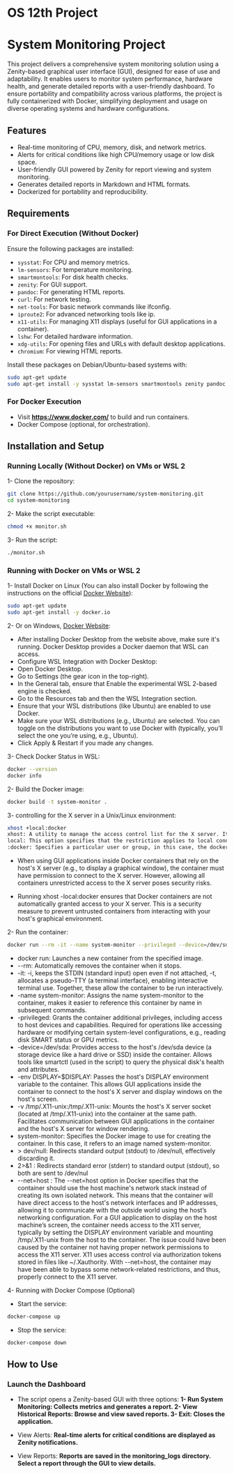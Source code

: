 # OS 12th Project

# System Monitoring Project 

This project delivers a comprehensive system monitoring solution using a Zenity-based graphical user interface (GUI), designed for ease of use and adaptability. It enables users to monitor system performance, hardware health, and generate detailed reports with a user-friendly dashboard. To ensure portability and compatibility across various platforms, the project is fully containerized with Docker, simplifying deployment and usage on diverse operating systems and hardware configurations.

## Features
- Real-time monitoring of CPU, memory, disk, and network metrics.
- Alerts for critical conditions like high CPU/memory usage or low disk space.
- User-friendly GUI powered by Zenity for report viewing and system monitoring.
- Generates detailed reports in Markdown and HTML formats.
- Dockerized for portability and reproducibility.

## Requirements

### For Direct Execution (Without Docker)
Ensure the following packages are installed:
- `sysstat`: For CPU and memory metrics.
- `lm-sensors`: For temperature monitoring.
- `smartmontools`: For disk health checks.
- `zenity`: For GUI support.
- `pandoc`: For generating HTML reports.
- `curl`: For network testing.
- `net-tools`: For basic network commands like ifconfig.
- `iproute2`: For advanced networking tools like ip.
- `x11-utils`: For managing X11 displays (useful for GUI applications in a container).
- `lshw`: For detailed hardware information.
- `xdg-utils`: For opening files and URLs with default desktop applications.
- `chromium`: For viewing HTML reports.

Install these packages on Debian/Ubuntu-based systems with:
```bash
sudo apt-get update
sudo apt-get install -y sysstat lm-sensors smartmontools zenity pandoc curl net-tools iproute2 x11-utils lshw xdg-utils chromium
```

### For Docker Execution
- Visit **https://www.docker.com/** to build and run containers.
- Docker Compose (optional, for orchestration).

## Installation and Setup

### Running Locally (Without Docker) on VMs or WSL 2

1- Clone the repository:
```bash
git clone https://github.com/yourusername/system-monitoring.git
cd system-monitoring
```
2- Make the script executable:
```bash
chmod +x monitor.sh
```
3- Run the script:
```bash
./monitor.sh
```

### Running with Docker on VMs or WSL 2
1- Install Docker on Linux (You can also install Docker by following the instructions on the official [Docker Website](https://docs.docker.com/engine/install/)):
```bash
sudo apt-get update
sudo apt-get install -y docker.io
```

2- Or on Windows, [Docker Website](https://docs.docker.com/engine/install/):
- After installing Docker Desktop from the website above, make sure it's running. Docker Desktop provides a Docker daemon that WSL can access.
- Configure WSL Integration with Docker Desktop:
- Open Docker Desktop.
- Go to Settings (the gear icon in the top-right).
- In the General tab, ensure that Enable the experimental WSL 2-based engine is checked.
- Go to the Resources tab and then the WSL Integration section.
- Ensure that your WSL distributions (like Ubuntu) are enabled to use Docker.
- Make sure your WSL distributions (e.g., Ubuntu) are selected. You can toggle on the distributions you want to use Docker with (typically, you’ll select the one you’re using, e.g., Ubuntu).
- Click Apply & Restart if you made any changes.

3- Check Docker Status in WSL:
```bash
docker --version
docker info
```

2- Build the Docker image:
```bash
docker build -t system-monitor .
```
3- controlling for the X server in a Unix/Linux environment:
```bash
xhost +local:docker
xhost: A utility to manage the access control list for the X server. It allows or denies connections from clients.
local: This option specifies that the restriction applies to local connections, meaning connections initiated from the local machine (using UNIX domain sockets).
:docker: Specifies a particular user or group, in this case, the docker group. When combined with -local, it denies X server access to local processes running as users in the docker group.
```
- When using GUI applications inside Docker containers that rely on the host's X server (e.g., to display a graphical window), the container must have permission to connect to the X server. However, allowing all containers unrestricted access to the X server poses security risks.

- Running xhost -local:docker ensures that Docker containers are not automatically granted access to your X server. This is a security measure to prevent untrusted containers from interacting with your host's graphical environment.

2- Run the container:
```bash
docker run --rm -it --name system-monitor --privileged --device=/dev/sda --env DISPLAY=$DISPLAY -v /tmp/.X11-unix:/tmp/.X11-unix --net=host system-monitor > /dev/null 2>&1
```
- docker run: Launches a new container from the specified image.
- --rm: Automatically removes the container when it stops.
- -it: -i, keeps the STDIN (standard input) open even if not attached, -t, allocates a pseudo-TTY (a terminal interface), enabling interactive terminal use. Together, these allow the container to be run interactively.
- -name system-monitor: Assigns the name system-monitor to the container, makes it easier to reference this container by name in subsequent commands.
- -privileged: Grants the container additional privileges, including access to host devices and capabilities. Required for operations like accessing hardware or modifying certain system-level configurations, e.g., reading disk SMART status or GPU metrics.
- -device=/dev/sda: Provides access to the host's /dev/sda device (a storage device like a hard drive or SSD) inside the container. Allows tools like smartctl (used in the script) to query the physical disk's health and attributes.
- -env DISPLAY=$DISPLAY: Passes the host's DISPLAY environment variable to the container. This allows GUI applications inside the container to connect to the host's X server and display windows on the host's screen.
- -v /tmp/.X11-unix:/tmp/.X11-unix: Mounts the host's X server socket (located at /tmp/.X11-unix) into the container at the same path. Facilitates communication between GUI applications in the container and the host's X server for window rendering.
- system-monitor: Specifies the Docker image to use for creating the container. In this case, it refers to an image named system-monitor.
- \> dev/null: Redirects standard output (stdout) to /dev/null, effectively discarding it.
- 2>&1 : Redirects standard error (stderr) to standard output (stdout), so both are sent to /dev/nul
- --net=host : The --net=host option in Docker specifies that the container should use the host machine's network stack instead of creating its own isolated network. This means that the container will have direct access to the host's network interfaces and IP addresses, allowing it to communicate with the outside world using the host’s networking configuration. For a GUI application to display on the host machine’s screen, the container needs access to the X11 server, typically by setting the DISPLAY environment variable and mounting /tmp/.X11-unix from the host to the container. The issue could have been caused by the container not having proper network permissions to access the X11 server. X11 uses access control via authorization tokens stored in files like ~/.Xauthority. With --net=host, the container may have been able to bypass some network-related restrictions, and thus, properly connect to the X11 server.

4- Running with Docker Compose (Optional)
- Start the service:
```bash
docker-compose up
```
- Stop the service:
```bash
docker-compose down
```

## How to Use

### Launch the Dashboard
- The script opens a Zenity-based GUI with three options:
**1- Run System Monitoring: Collects metrics and generates a report.
2- View Historical Reports: Browse and view saved reports.
3- Exit: Closes the application.**

- View Alerts:
**Real-time alerts for critical conditions are displayed as Zenity notifications.**

- View Reports:
**Reports are saved in the monitoring_logs directory. Select a report through the GUI to view details.**
